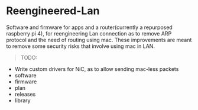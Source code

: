 # Reengineered-Lan
Software and firmware for apps and a router(currently a repurposed raspberry pi 4), for reengineering Lan connection as to remove ARP protocol and the need of routing using mac. These improvements are meant to remove some security risks that involve using mac in LAN.
> TODO:
* Write custom drivers for NiC, as to allow sending mac-less packets
* software
* firmware
* plan
* releases
* library